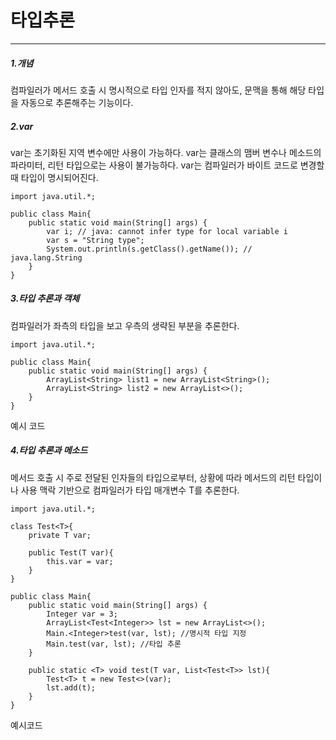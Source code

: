 # 타입추론
---
##### 1.개념

 컴파일러가 메서드 호출 시 명시적으로 타입 인자를 적지 않아도, 문맥을 통해 해당 타입을 자동으로 추론해주는 기능이다.
 
##### 2.var

var는 초기화된 지역 변수에만 사용이 가능하다. 
var는 클래스의 맴버 변수나 메소드의 파라미터, 리턴 타입으로는 사용이 불가능하다.
var는 컴파일러가 바이트 코드로 변경할 때 타입이 명시되어진다.  
    
    import java.util.*;

    public class Main{
        public static void main(String[] args) {
            var i; // java: cannot infer type for local variable i
            var s = "String type";
            System.out.println(s.getClass().getName()); // java.lang.String
        }
    }

##### 3.타입 추론과 객체 


컴파일러가 좌측의 타입을 보고 우측의 생략된 부분을 추론한다.

    import java.util.*;
    
    public class Main{
        public static void main(String[] args) {
            ArrayList<String> list1 = new ArrayList<String>();
            ArrayList<String> list2 = new ArrayList<>(); 
        }
    }
    
예시 코드 

##### 4.타입 추론과 메소드

메서드 호출 시 주로 전달된 인자들의 타입으로부터, 상황에 따라  메서드의  리턴 타입이나 사용 맥락 기반으로 컴파일러가 타입 매개변수 T를 추론한다.

    import java.util.*;

    class Test<T>{
        private T var;
    
        public Test(T var){
            this.var = var;
        }
    }

    public class Main{
        public static void main(String[] args) {
            Integer var = 3;
            ArrayList<Test<Integer>> lst = new ArrayList<>();
            Main.<Integer>test(var, lst); //명시적 타입 지정 
            Main.test(var, lst); //타입 추론 
        }
    
        public static <T> void test(T var, List<Test<T>> lst){
            Test<T> t = new Test<>(var);
            lst.add(t);
        }
    }
예시코드 

